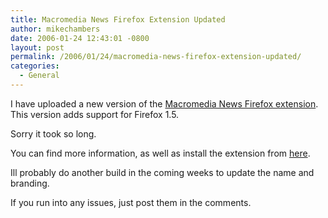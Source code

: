 ```yaml
---
title: Macromedia News Firefox Extension Updated
author: mikechambers
date: 2006-01-24 12:43:01 -0800
layout: post
permalink: /2006/01/24/macromedia-news-firefox-extension-updated/
categories:
  - General
---
```



I have uploaded a new version of the [Macromedia News Firefox extension][1]. This version adds support for Firefox 1.5.

Sorry it took so long.

You can find more information, as well as install the extension from [here][1].

Ill probably do another build in the coming weeks to update the name and branding.

If you run into any issues, just post them in the comments.

 [1]: http://weblogs.macromedia.com/macromedianews/